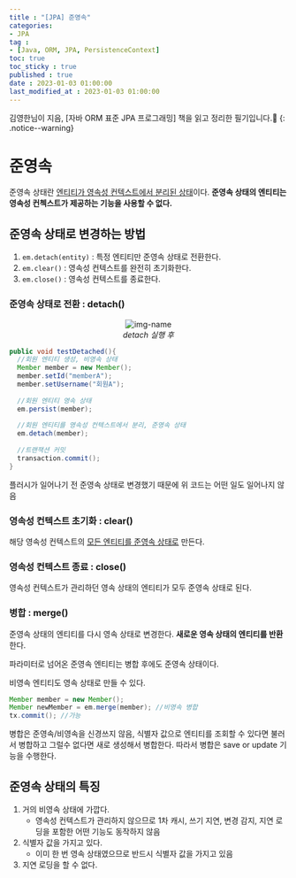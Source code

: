 ```yaml
---
title : "[JPA] 준영속"
categories:
- JPA
tag :
- [Java, ORM, JPA, PersistenceContext]
toc: true
toc_sticky : true
published : true
date : 2023-01-03 01:00:00
last_modified_at : 2023-01-03 01:00:00
---
```






김영한님이 지음, [자바 ORM 표준 JPA 프로그래밍] 책을 읽고 정리한 필기입니다.📢
{: .notice--warning}



# 준영속

준영속 상태란 <u>엔티티가 영속성 컨텍스트에서 분리된 상태</u>이다. **준영속 상태의 엔티티는 영속성 컨첵스트가 제공하는 기능을 사용할 수 없다.**

## 준영속 상태로 변경하는 방법

1. `em.detach(entity)` : 특정 엔티티만 준영속 상태로 전환한다.
2. `em.clear()` : 영속성 컨텍스트를 완전히 초기화한다.
3. `em.close()` : 영속성 컨텍스트를 종료한다.



### 준영속 상태로 전환 : detach()

<p align="center">
  <img alt="img-name" src="https://user-images.githubusercontent.com/13410737/210378259-1101e0e5-aa5c-4023-ab9f-a9d73a60ba93.png">
  <br>
    <em>detach 실행 후</em>
</p>

```java
public void testDetached(){    
  //회원 엔티티 생성, 비영속 상태
  Member member = new Member();
  member.setId("memberA");
  member.setUsername("회원A");
  
  //회원 엔티티 영속 상태
  em.persist(member);
  
  //회원 엔티티를 영속성 컨텍스트에서 분리, 준영속 상태
  em.detach(member);
  
  //트랜잭션 커밋
  transaction.commit(); 
}
```

플러시가 일어나기 전 준영속 상태로 변경했기 때문에 위 코드는 어떤 일도 일어나지 않음



### 영속성 컨텍스트 초기화 : clear()

해당 영속성 컨텍스트의 <u>모든 엔티티를 준영속 상태로</u> 만든다.



### 영속성 컨텍스트 종료 : close()

영속성 컨텍스트가 관리하던 영속 상태의 엔티티가 모두 준영속 상태로 된다.



### 병합 : merge()

준영속 상태의 엔티티를 다시 영속 상태로 변경한다. **새로운 영속 상태의 엔티티를 반환**한다.

파라미터로 넘어온 준영속 엔티티는 병합 후에도 준영속 상태이다.

비영속 엔티티도 영속 상태로 만들 수 있다.

```java
Member member = new Member();
Member newMember = em.merge(member); //비영속 병합
tx.commit(); //가능
```

병합은 준영속/비영속을 신경쓰지 않음, 식별자 값으로 엔티티를 조회할 수 있다면 불러서 병합하고 그럴수 없다면 새로 생성해서 병합한다. 따라서 병합은 save or update 기능을 수행한다.



## 준영속 상태의 특징

1. 거의 비영속 상태에 가깝다.
    - 영속성 컨텍스트가 관리하지 않으므로 1차 캐시, 쓰기 지연, 변경 감지, 지연 로딩을 포함한 어떤 기능도 동작하지 않음
2. 식별자 값을 가지고 있다.
    - 이미 한 번 영속 상태였으므로 반드시 식별자 값을 가지고 있음
3. 지연 로딩을 할 수 없다.
